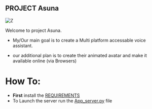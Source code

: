 PROJECT Asuna
-------------

![Z](https://user-images.githubusercontent.com/34002411/170091469-2d85555c-2ed6-4942-af0b-2e3b1e6fd91f.jpg)

Welcome to project Asuna.

* My/Our main goal is to create a Multi platform accessable voice assistant.

* our additional plan is to create their animated avatar and make it available online (via Browsers)



# How To:
* **First** install the [REQUIREMENTS](/REQUIREMENTS.md)
* To Launch the server run the [App_server.py](/src/App_server.py) file
